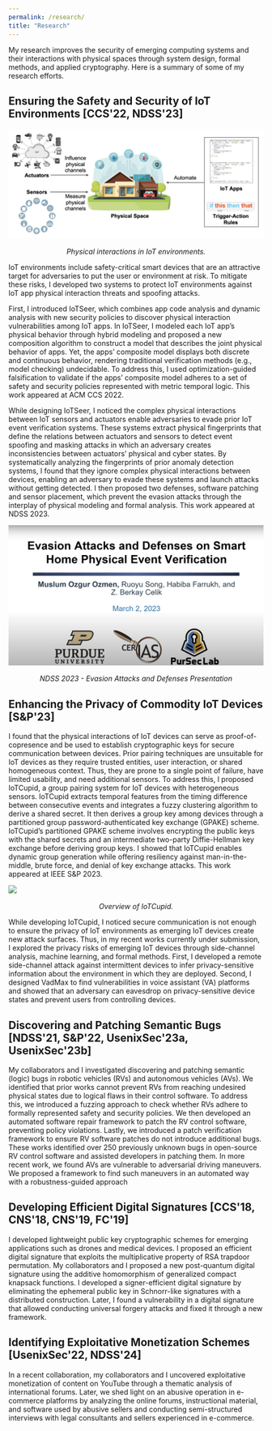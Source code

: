 ```yaml
---
permalink: /research/
title: "Research"
---
```


<!-- Google tag (gtag.js) -->
<script async src="https://www.googletagmanager.com/gtag/js?id=G-L35CRPKX3F"></script>
<script>
  window.dataLayer = window.dataLayer || [];
  function gtag(){dataLayer.push(arguments);}
  gtag('js', new Date());

  gtag('config', 'G-L35CRPKX3F');
</script>

My research improves the security of emerging computing systems and their interactions with physical spaces through system design, formal methods, and applied cryptography. Here is a summary of some of my research efforts.

## Ensuring the Safety and Security of IoT Environments [CCS'22, NDSS'23]

 <p align="center">
 <img src="/files/iotseer.png"
     style="display:block;
        margin-left: auto;
        margin-right: auto;" />
 <br>
 <em>Physical interactions in IoT environments.</em>
 </p>


<!-- <p style="text-align: justify"> -->
IoT environments include safety-critical smart devices that are an attractive target for adversaries to put the user or environment at risk. To mitigate these risks, I developed two systems to protect IoT environments against IoT app physical interaction threats and spoofing attacks. 

First, I introduced IoTSeer, which combines app code analysis and dynamic analysis with new security policies to discover physical interaction vulnerabilities among IoT apps. In IoTSeer, I modeled each IoT app’s physical behavior through hybrid modeling and proposed a new composition algorithm to construct a model that describes the joint physical behavior of apps. Yet, the apps’ composite model displays both discrete and continuous behavior, rendering traditional verification methods (e.g., model checking) undecidable. To address this, I used optimization-guided falsification to validate if the apps’ composite model adheres to a set of safety and security policies represented with metric temporal logic. This work appeared at ACM CCS 2022.

While designing IoTSeer, I noticed the complex physical interactions between IoT sensors and actuators enable adversaries to evade prior IoT event verification systems. These systems extract physical fingerprints that define the relations between actuators and sensors to detect event spoofing and masking attacks in which an adversary creates inconsistencies between actuators’ physical and cyber states. By systematically analyzing the fingerprints of prior anomaly detection systems, I found that they ignore complex physical interactions between devices, enabling an adversary to evade these systems and launch attacks without getting detected. I then proposed two defenses, software patching and sensor placement, which prevent the evasion attacks through the interplay of physical modeling and formal analysis. This work appeared at NDSS 2023.
<!-- </p> -->


 <p align="center">
    <a href='https://www.youtube.com/watch?v=-KMfcjscsMo&t=16s&ab_channel=NDSSSymposium'>
      <img src="/files/evasion.png"
           alt="NDSS 2023 - Evasion Attacks and Defenses Presentation"
           style="display:block; margin-left: auto; margin-right: auto;" />
    </a>
    <br>
    <em>NDSS 2023 - Evasion Attacks and Defenses Presentation</em>
 </p>

## Enhancing the Privacy of Commodity IoT Devices [S&P'23]

<!-- <p style="text-align: justify"> -->
I found that the physical interactions of IoT devices can serve as proof-of-copresence and be used to establish cryptographic keys for secure communication between devices. Prior pairing techniques are unsuitable for IoT devices as they require trusted entities, user interaction, or shared homogeneous context. Thus, they are prone to a single point of failure, have limited usability, and need additional sensors. To address this, I proposed IoTCupid, a group pairing system for IoT devices with heterogeneous sensors. IoTCupid extracts temporal features from the timing difference between consecutive events and integrates a fuzzy clustering algorithm to derive a shared secret. It then derives a group key among devices through a partitioned group password-authenticated key exchange (GPAKE) scheme. IoTCupid’s partitioned GPAKE scheme involves encrypting the public keys with the shared secrets and an intermediate two-party Diffie-Hellman key exchange before deriving group keys. I showed that IoTCupid enables dynamic group generation while offering resiliency against man-in-the-middle, brute force, and denial of key exchange attacks. This work appeared at IEEE S&P 2023.
<!-- </p> -->

 <p align="center">
 <img src="/files/iotcupid.jpg"
     style="display:block;
        margin-left: auto;
        margin-right: auto;" />
 <br>
 <em>Overview of IoTCupid.</em>
 </p>

<!-- <p style="text-align: justify"> -->
While developing IoTCupid, I noticed secure communication is not enough to ensure the privacy of IoT environments as emerging IoT devices create new attack surfaces. Thus, in my recent works currently under submission, I explored the privacy risks of emerging IoT devices through side-channel analysis, machine learning, and formal methods. First, I developed a remote side-channel attack against intermittent devices to infer privacy-sensitive information about the environment in which they are deployed. Second, I designed VadMax to find vulnerabilities in voice assistant (VA) platforms and showed that an adversary can eavesdrop on privacy-sensitive device states and prevent users from controlling devices.
<!-- </p> -->


## Discovering and Patching Semantic Bugs [NDSS'21, S&P'22, UsenixSec'23a, UsenixSec'23b]

<!-- <p style="text-align: justify"> -->
My collaborators and I investigated discovering and patching semantic (logic) bugs in robotic vehicles (RVs) and autonomous vehicles (AVs). We identified that prior works cannot prevent RVs from reaching undesired physical states due to logical flaws in their control software. To address this, we introduced a fuzzing approach to check whether RVs adhere to formally represented safety and security policies. We then developed an automated software repair framework to patch the RV control software, preventing policy violations. Lastly, we introduced a patch verification framework to ensure RV software patches do not introduce additional bugs. These works identified over 250 previously unknown bugs in open-source RV control software and assisted developers in patching them. In more recent work, we found AVs are vulnerable to adversarial driving maneuvers. We proposed a framework to find such maneuvers in an automated way with a robustness-guided approach
<!-- </p> -->


## Developing Efficient Digital Signatures [CCS'18, CNS'18, CNS'19, FC'19]

<!-- <p style="text-align: justify"> -->
I developed lightweight public key cryptographic schemes for emerging applications such as drones and medical devices. I proposed an efficient digital signature that exploits the multiplicative property of RSA trapdoor permutation. My collaborators and I proposed a new post-quantum digital signature using the additive homomorphism of generalized compact knapsack functions. I developed a signer-efficient digital signature by eliminating the ephemeral public key in Schnorr-like signatures with a distributed construction. Later, I found a vulnerability in a digital signature that allowed conducting universal forgery attacks and fixed it through a new framework. 
<!-- </p> -->

## Identifying Exploitative Monetization Schemes [UsenixSec'22, NDSS'24]

<!-- <p style="text-align: justify"> -->
In a recent collaboration, my collaborators and I  uncovered exploitative monetization of content on YouTube through a thematic analysis of international forums. Later, we shed light on an abusive operation in e-commerce platforms by analyzing the online forums, instructional material, and software used by abusive sellers and conducting semi-structured interviews with legal consultants and sellers experienced in e-commerce.
<!-- </p> -->

